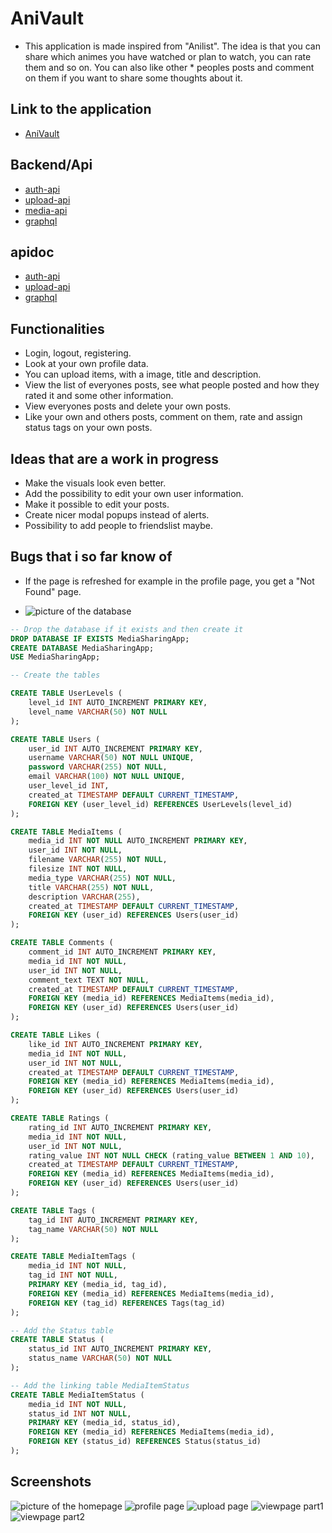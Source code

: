 # AniVault

- This application is made inspired from "Anilist". The idea is that you can share which animes you have watched or plan to watch, you can rate them and so on. You can also like other \* peoples posts and comment on them if you want to share some thoughts about it.

## Link to the application

- [AniVault](http://10.120.32.74/)

## Backend/Api

- [auth-api](https://10.120.32.74/auth-api/api/v1)
- [upload-api](https://10.120.32.74/upload-api/api/v1)
- [media-api](http://10.120.32.74/media-api/graphql)
- [graphql](http://10.120.32.74/media-api/)

## apidoc

- [auth-api](https://10.120.32.74/auth-api/)
- [upload-api](https://10.120.32.74/upload-api/)
- [graphql](https://github.com/Jambolul/HybridServer/blob/main/hybrid-graphql/graphql.md)

## Functionalities

- Login, logout, registering.
- Look at your own profile data.
- You can upload items, with a image, title and description.
- View the list of everyones posts, see what people posted and how they rated it and some other information.
- View everyones posts and delete your own posts.
- Like your own and others posts, comment on them, rate and assign status tags on your own posts.

## Ideas that are a work in progress

- Make the visuals look even better.
- Add the possibility to edit your own user information.
- Make it possible to edit your posts.
- Create nicer modal popups instead of alerts.
- Possibility to add people to friendslist maybe.

## Bugs that i so far know of

- If the page is refreshed for example in the profile page, you get a "Not Found" page.

- ![picture of the database](image.png)

```sql
-- Drop the database if it exists and then create it
DROP DATABASE IF EXISTS MediaSharingApp;
CREATE DATABASE MediaSharingApp;
USE MediaSharingApp;

-- Create the tables

CREATE TABLE UserLevels (
    level_id INT AUTO_INCREMENT PRIMARY KEY,
    level_name VARCHAR(50) NOT NULL
);

CREATE TABLE Users (
    user_id INT AUTO_INCREMENT PRIMARY KEY,
    username VARCHAR(50) NOT NULL UNIQUE,
    password VARCHAR(255) NOT NULL,
    email VARCHAR(100) NOT NULL UNIQUE,
    user_level_id INT,
    created_at TIMESTAMP DEFAULT CURRENT_TIMESTAMP,
    FOREIGN KEY (user_level_id) REFERENCES UserLevels(level_id)
);

CREATE TABLE MediaItems (
    media_id INT NOT NULL AUTO_INCREMENT PRIMARY KEY,
    user_id INT NOT NULL,
    filename VARCHAR(255) NOT NULL,
    filesize INT NOT NULL,
    media_type VARCHAR(255) NOT NULL,
    title VARCHAR(255) NOT NULL,
    description VARCHAR(255),
    created_at TIMESTAMP DEFAULT CURRENT_TIMESTAMP,
    FOREIGN KEY (user_id) REFERENCES Users(user_id)
);

CREATE TABLE Comments (
    comment_id INT AUTO_INCREMENT PRIMARY KEY,
    media_id INT NOT NULL,
    user_id INT NOT NULL,
    comment_text TEXT NOT NULL,
    created_at TIMESTAMP DEFAULT CURRENT_TIMESTAMP,
    FOREIGN KEY (media_id) REFERENCES MediaItems(media_id),
    FOREIGN KEY (user_id) REFERENCES Users(user_id)
);

CREATE TABLE Likes (
    like_id INT AUTO_INCREMENT PRIMARY KEY,
    media_id INT NOT NULL,
    user_id INT NOT NULL,
    created_at TIMESTAMP DEFAULT CURRENT_TIMESTAMP,
    FOREIGN KEY (media_id) REFERENCES MediaItems(media_id),
    FOREIGN KEY (user_id) REFERENCES Users(user_id)
);

CREATE TABLE Ratings (
    rating_id INT AUTO_INCREMENT PRIMARY KEY,
    media_id INT NOT NULL,
    user_id INT NOT NULL,
    rating_value INT NOT NULL CHECK (rating_value BETWEEN 1 AND 10),
    created_at TIMESTAMP DEFAULT CURRENT_TIMESTAMP,
    FOREIGN KEY (media_id) REFERENCES MediaItems(media_id),
    FOREIGN KEY (user_id) REFERENCES Users(user_id)
);

CREATE TABLE Tags (
    tag_id INT AUTO_INCREMENT PRIMARY KEY,
    tag_name VARCHAR(50) NOT NULL
);

CREATE TABLE MediaItemTags (
    media_id INT NOT NULL,
    tag_id INT NOT NULL,
    PRIMARY KEY (media_id, tag_id),
    FOREIGN KEY (media_id) REFERENCES MediaItems(media_id),
    FOREIGN KEY (tag_id) REFERENCES Tags(tag_id)
);

-- Add the Status table
CREATE TABLE Status (
    status_id INT AUTO_INCREMENT PRIMARY KEY,
    status_name VARCHAR(50) NOT NULL
);

-- Add the linking table MediaItemStatus
CREATE TABLE MediaItemStatus (
    media_id INT NOT NULL,
    status_id INT NOT NULL,
    PRIMARY KEY (media_id, status_id),
    FOREIGN KEY (media_id) REFERENCES MediaItems(media_id),
    FOREIGN KEY (status_id) REFERENCES Status(status_id)
);
```

## Screenshots

![picture of the homepage](image-1.png)
![profile page](image-2.png)
![upload page](image-3.png)
![viewpage part1](image-4.png)
![viewpage part2](image-5.png)
